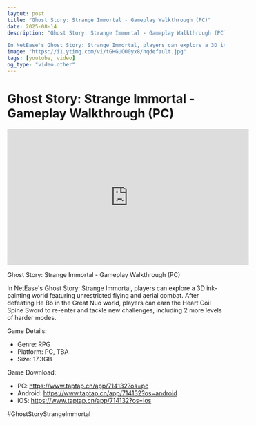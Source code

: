```yaml
---
layout: post
title: "Ghost Story: Strange Immortal - Gameplay Walkthrough (PC)"
date: 2025-08-14
description: "Ghost Story: Strange Immortal - Gameplay Walkthrough (PC)

In NetEase's Ghost Story: Strange Immortal, players can explore a 3D ink-painting world featu..."
image: "https://i1.ytimg.com/vi/tGHGUOO0yx8/hqdefault.jpg"
tags: [youtube, video]
og_type: "video.other"
---
```


<script type="application/ld+json">
{
  "@context": "http://schema.org",
  "@type": "VideoObject",
  "name": "Ghost Story: Strange Immortal - Gameplay Walkthrough (PC)",
  "description": "Ghost Story: Strange Immortal - Gameplay Walkthrough (PC)\n\nIn NetEase's Ghost Story: Strange Immortal, players can explore a 3D ink-painting world featuring unrestricted flying and aerial combat. After defeating He Bo in the Great Nuo world, players can earn the Heart Coil Spine Sword to re-enter and tackle new challenges, including 2 more levels of harder modes. \n\nGame Details:\n\n- Genre: RPG\n- Platform: PC, TBA\n- Size: 17.3GB\n\nGame Download:\n\n- PC: https://www.taptap.cn/app/714132?os=pc\n- Android: https://www.taptap.cn/app/714132?os=android\n- iOS: https://www.taptap.cn/app/714132?os=ios\n\n#GhostStoryStrangeImmortal",
  "thumbnailUrl": "https://i1.ytimg.com/vi/tGHGUOO0yx8/hqdefault.jpg",
  "uploadDate": "2025-08-14T06:13:36",
  "embedUrl": "https://www.youtube.com/embed/tGHGUOO0yx8",
  "publisher": {
    "@type": "Person",
    "name": "Celo Zaga"
  },
  "mainEntityOfPage": {
    "@type": "WebPage",
    "@id": "https://celozaga.github.io/2025/08/14/ghost-story:-strange-immortal---gameplay-walkthrough-(pc)-tGHGUOO0yx8.html"
  },
  "duration": "PT0M0S"
}
</script>

<script type="application/ld+json">
{
  "@context": "http://schema.org",
  "@type": "BlogPosting",
  "headline": "Ghost Story: Strange Immortal - Gameplay Walkthrough (PC)",
  "image": "https://i1.ytimg.com/vi/tGHGUOO0yx8/hqdefault.jpg",
  "publisher": {
    "@type": "Person",
    "name": "Celo Zaga"
  },
  "url": "https://celozaga.github.io/2025/08/14/ghost-story:-strange-immortal---gameplay-walkthrough-(pc)-tGHGUOO0yx8.html",
  "datePublished": "2025-08-14T06:13:36",
  "dateCreated": "2025-08-14T06:13:36",
  "dateModified": "2025-08-14T06:13:36",
  "description": "Ghost Story: Strange Immortal - Gameplay Walkthrough (PC)\n\nIn NetEase's Ghost Story: Strange Immortal, players can explore a 3D ink-painting world featu...",
  "author": {
    "@type": "Person",
    "name": "Celo Zaga"
  },
  "mainEntityOfPage": {
    "@type": "WebPage",
    "@id": "https://celozaga.github.io/2025/08/14/ghost-story:-strange-immortal---gameplay-walkthrough-(pc)-tGHGUOO0yx8.html"
  }
}
</script>

<h1 class="youtube-post-title">Ghost Story: Strange Immortal - Gameplay Walkthrough (PC)</h1>

<iframe width="560" height="315" src="https://www.youtube.com/embed/tGHGUOO0yx8" class="youtube-post-embed" frameborder="0" allowfullscreen></iframe>

<p class="youtube-post-description">Ghost Story: Strange Immortal - Gameplay Walkthrough (PC)

In NetEase's Ghost Story: Strange Immortal, players can explore a 3D ink-painting world featuring unrestricted flying and aerial combat. After defeating He Bo in the Great Nuo world, players can earn the Heart Coil Spine Sword to re-enter and tackle new challenges, including 2 more levels of harder modes. 

Game Details:

- Genre: RPG
- Platform: PC, TBA
- Size: 17.3GB

Game Download:

- PC: https://www.taptap.cn/app/714132?os=pc
- Android: https://www.taptap.cn/app/714132?os=android
- iOS: https://www.taptap.cn/app/714132?os=ios

#GhostStoryStrangeImmortal</p>
